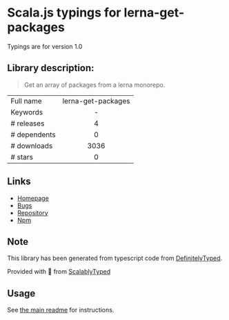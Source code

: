 
# Scala.js typings for lerna-get-packages

Typings are for version 1.0

## Library description:
> Get an array of packages from a lerna monorepo.

|                    |                 |
| ------------------ | :-------------: |
| Full name          | lerna-get-packages |
| Keywords           | - |
| # releases         | 4 |
| # dependents       | 0 |
| # downloads        | 3036 |
| # stars            | 0 |

## Links
- [Homepage](https://github.com/azz/lerna-get-packages#readme)
- [Bugs](https://github.com/azz/lerna-get-packages/issues)
- [Repository](https://github.com/azz/lerna-get-packages)
- [Npm](https://www.npmjs.com/package/lerna-get-packages)
    


## Note
This library has been generated from typescript code from [DefinitelyTyped](https://definitelytyped.org).

Provided with :purple_heart: from [ScalablyTyped](https://github.com/oyvindberg/ScalablyTyped)

## Usage
See [the main readme](../../readme.md) for instructions.



